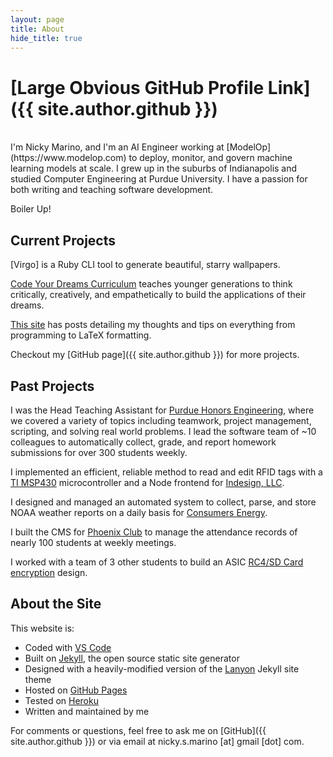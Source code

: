 ```yaml
---
layout: page
title: About
hide_title: true
---
```


# [Large Obvious GitHub Profile Link]({{ site.author.github }})
<br>
I'm Nicky Marino, and I'm an AI Engineer working at [ModelOp](https://www.modelop.com) to deploy, monitor, and govern machine learning models at scale. I grew up in the suburbs of Indianapolis and studied Computer Engineering at Purdue University. I have a passion for both writing and teaching software development.

Boiler Up!

## Current Projects

[Virgo] is a Ruby CLI tool to generate beautiful, starry wallpapers.

[Code Your Dreams Curriculum](https://github.com/CodeYourDreams/Develop_Curriculum) teaches younger generations to think critically, creatively, and empathetically to build the applications of their dreams.

[This site](https://github.com/nickymarino/nickymarino.github.io) has posts detailing my thoughts and tips on everything from programming to LaTeX formatting.

Checkout my [GitHub page]({{ site.author.github }}) for more projects.

## Past Projects

I was the Head Teaching Assistant for [Purdue Honors Engineering](https://engineering.purdue.edu/Honors), where we covered a variety of topics including teamwork, project management, scripting, and solving real world problems. I lead the software team of ~10 colleagues to automatically collect, grade, and report homework submissions for over 300 students weekly.

I implemented an efficient, reliable method to read and edit RFID tags with a [TI MSP430](http://www.ti.com/microcontrollers/msp430-ultra-low-power-mcus/overview.html) microcontroller and a Node frontend for [Indesign, LLC](https://indesign-llc.com).

I designed and managed an automated system to collect, parse, and store NOAA weather reports on a daily basis for [Consumers Energy](https://www.consumersenergy.com).

I built the CMS for [Phoenix Club](https://github.com/nickymarino/phoenixclub) to manage the attendance records of nearly 100 students at weekly meetings.

I worked with a team of 3 other students to build an ASIC [RC4/SD Card encryption](https://github.com/nickymarino/ece337project) design.

## About the Site

This website is:

- Coded with [VS Code](https://code.visualstudio.com)
- Built on [Jekyll](https://jekyllrb.com/), the open source static site generator
- Designed with a heavily-modified version of the [Lanyon](https://github.com/poole/lanyon) Jekyll site theme
- Hosted on [GitHub Pages](https://pages.github.com)
- Tested on [Heroku](https://www.heroku.com)
- Written and maintained by me

For comments or questions, feel free to ask me on [GitHub]({{ site.author.github }}) or via email at nicky.s.marino [at] gmail [dot] com.
